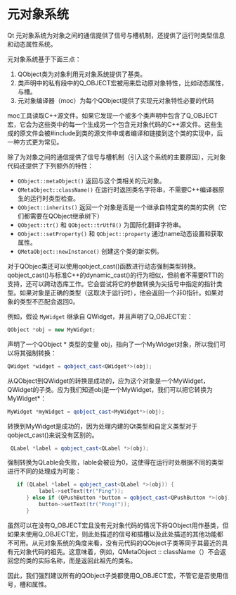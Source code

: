 # 元对象系统

Qt 元对象系统为对象之间的通信提供了信号与槽机制，还提供了运行时类型信息和动态属性系统。

元对象系统基于下面三点：

1. QObject类为对象利用元对象系统提供了基类。
2. 类声明中的私有段中的Q_OBJECT宏被用来启动原对象特性，比如动态属性，与槽。
3. 元对象编译器（moc）为每个QObject提供了实现元对象特性必要的代码

moc工具读取C++源文件。如果它发现一个或多个类声明中包含了Q_OBJECT宏，它会为这些类中的每一个生成另一个包含元对象代码的C++源文件。这些生成的原文件会被#include到类的源文件中或者编译和链接到这个类的实现中，后一种方式更为常见。

除了为对象之间的通信提供了信号与槽机制（引入这个系统的主要原因），元对象代码还提供了下列额外的特性：

- `QObject::metaObject()` 返回与这个类相关的元对象。
- `QMetaObject::className()` 在运行时返回类名字符串，不需要C++编译器原生的运行时类型检查。
- `QObject::inherits()` 返回一个对象是否是一个继承自特定类的类的实例（它们都需要在QObject继承树下）
- `QObject::tr()`  和 `QObject::trUtf8()` 为国际化翻译字符串。
- `QObject::setProperty()` 和 `QObject::property` 通过name动态设置和获取属性。
- `QMetaObject::newInstance()` 创建这个类的新实例。

对于QObjec类还可以使用qobject_cast()函数进行动态强制类型转换。qobject_cast()与标准C++的dynamic_cast()的行为相似，但前者不需要RTTI的支持，还可以跨动态库工作。它会尝试将它的参数转换为尖括号中指定的指针类型。如果对象是正确的类型（这取决于运行时），他会返回一个非0指针。如果对象的类型不匹配会返回0。

例如，假设 `MyWidget` 继承自 QWidget，并且声明了Q_OBJECT宏：

```c++
QObject *obj = new MyWidget;
```

声明了一个QObject * 类型的变量 obj，指向了一个MyWidget对象，所以我们可以将其强制转换：

```c++
QWidget *widget = qobject_cast<QWidget*>(obj);
```

从QObject到QWidget的转换是成功的，应为这个对象是一个MyWidget，QWidget的子类。应为我们知道obj是一个MyWidget，我们可以把它转换为MyWidget*：

```c++
MyWidget *myWidget = qobject_cast<MyWidget*>(obj);
```

转换到MyWidget是成功的，因为处理内建的Qt类型和自定义类型对于qobject_cast()来说没有区别的。

```c++
 QLabel *label = qobject_cast<QLabel *>(obj);
```

强制转换为QLable会失败，lable会被设为0，这使得在运行时处根据不同的类型进行不同的处理成为可能：

```c++
   if (QLabel *label = qobject_cast<QLabel *>(obj)) {
          label->setText(tr("Ping"));
      } else if (QPushButton *button = qobject_cast<QPushButton *>(obj)) {
          button->setText(tr("Pong!"));
      }
```

虽然可以在没有Q_OBJECT宏且没有元对象代码的情况下将QObject用作基类，但如果未使用Q_OBJECT宏，则此处描述的信号和插槽以及此处描述的其他功能都不可用。从元对象系统的角度来看，没有元代码的QObject子类等同于其最近的具有元对象代码的祖先。这意味着，例如，QMetaObject :: className（）不会返回您的类的实际名称，而是返回此祖先的类名。

因此，我们强烈建议所有的QObject子类都使用Q_OBJECT宏，不管它是否使用信号，槽和属性。